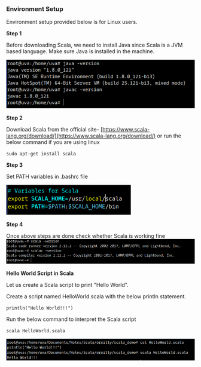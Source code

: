 ### Environment Setup

Environment setup provided below is for Linux users.

**Step 1**

Before downloading Scala, we need to install Java since Scala is a JVM based language. Make sure Java is installed in the machine.

![](/assets/java_installation.png)

**Step 2**

Download Scala from the official site- [https://www.scala-lang.org/download/](https://www.scala-lang.org/download/) or run the below command if you are using linux

```
sudo apt-get install scala
```

**Step 3**

Set PATH variables in .bashrc file

![](/assets/scala_path.png)

**Step 4**

Once above steps are done check whether Scala is working fine![](/assets/scala_install.png)

**Hello World Script in Scala**

Let us create a Scala script to print "Hello World".

Create a script named HelloWorld.scala with the below println statement.

```
println("Hello World!!!")
```

Run the below command to interpret the Scala script

```
scala HelloWorld.scala
```

![](/assets/HelloWorld_scala.png)

